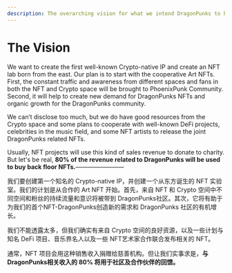 ```yaml
---
description: The overarching vision for what we intend DragonPunks to become
---
```


# The Vision

We want to create the first well-known Crypto-native IP and create an NFT lab born from the east. Our plan is to start with the cooperative Art NFTs. First, the constant traffic and awareness from different spaces and fans in both the NFT and Crypto space will be brought to PhoenixPunk Community. Second, it will help to create new demand for DragonPunks NFTs and organic growth for the DragonPunks community.

We can’t disclose too much, but we do have good resources from the Crypto space and some plans to cooperate with well-known DeFi projects, celebrities in the music field, and some NFT artists to release the joint DragonPunks related NFTs.

Usually, NFT projects will use this kind of sales revenue to donate to charity. But let's be real, **80% of the revenue related to DragonPunks will be used to buy back floor NFTs.**————————

我们要创建第一个知名的 Crypto-native IP，并创建一个从东方诞生的 NFT 实验室。我们的计划是从合作的 Art NFT 开始。首先，来自 NFT 和 Crypto 空间中不同空间和粉丝的持续流量和意识将被带到 DragonPunks社区。其次，它将有助于为我们的首个NFT-DragonPunks创造新的需求和 DragonPunks 社区的有机增长。

我们不能透露太多，但我们确实有来自 Crypto 空间的良好资源，以及一些计划与知名 DeFi 项目、音乐界名人以及一些 NFT艺术家合作联合发布相关的 NFT。

通常，NFT 项目会用这种销售收入捐赠给慈善机构。但让我们实事求是，**与 DragonPunks相关收入的 80% 将用于社区及合作伙伴的回馈。**
